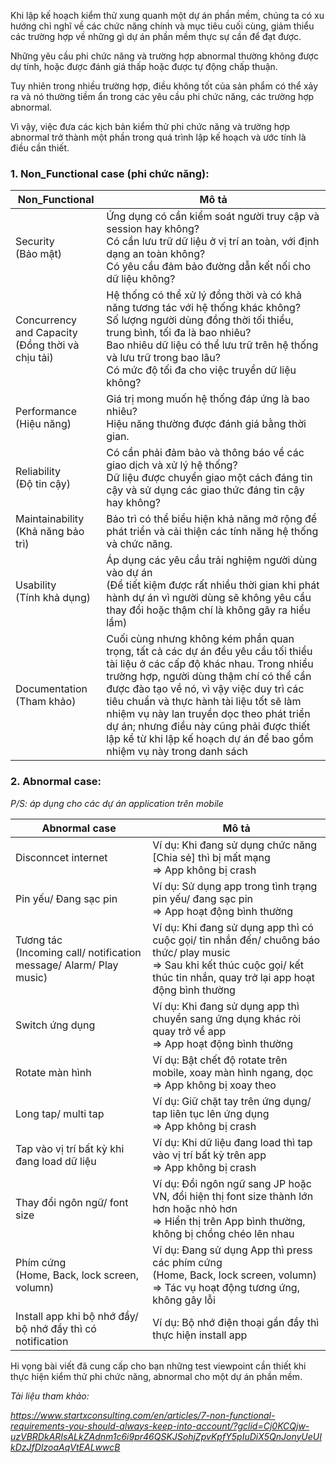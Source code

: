 Khi lập kế hoạch kiểm thử xung quanh một dự án phần mềm, chúng ta có xu hướng chỉ nghĩ về các chức năng chính và mục tiêu cuối cùng, giảm thiểu các trường hợp về những gì dự án phần mềm thực sự cần để đạt được.

Những yêu cầu phi chức năng và trường hợp abnormal thường không được dự tính, hoặc được đánh giá thấp hoặc được tự động chấp thuận.

Tuy nhiên trong nhiều trường hợp, điều không tốt của sản phẩm có thể xảy ra và nó thường tiềm ẩn trong các yêu cầu phi chức năng, các trường hợp abnormal.

Vì vậy, việc đưa các kịch bản kiểm thử phi chức năng và trường hợp abnormal trở thành một phần trong quá trình lập kế hoạch và ước tính là điều cần thiết. 

### 1.  Non_Functional case (phi chức năng):

| Non_Functional | Mô tả |
| - | -|
| Security <br>(Bảo mật) | Ứng dụng có cần kiểm soát người truy cập và session hay không?<br>Có cần lưu trữ dữ liệu ở vị trí an toàn, với định dạng an toàn không?<br>Có yêu cầu đảm bảo đường dẫn kết nối cho dữ liệu không? |
| Concurrency and Capacity <br>(Đồng thời và chịu tải) | Hệ thống có thể xử lý đồng thời và có khả năng tương tác với hệ thống khác không?<br> Số lượng người dùng đồng thời tối thiểu, trung bình, tối đa là bao nhiêu?<br> Bao nhiêu dữ liệu có thể lưu trữ trên hệ thống và lưu trữ trong bao lâu? <br>Có mức độ tối đa cho việc truyền dữ liệu không? |
|Performance <br>(Hiệu năng)| Giá trị mong muốn hệ thống đáp ứng là bao nhiêu? <br>Hiệu năng thường được đánh giá bằng thời gian. |
| Reliability <br>(Độ tin cậy)| Có cần phải đảm bảo và thông báo về các giao dịch và xử lý hệ thống? <br>Dữ liệu được chuyển giao một cách đáng tin cậy và sử dụng các giao thức đáng tin cậy hay không?|
| Maintainability <br>(Khả năng bảo trì) | Bảo trì có thể biểu hiện khả năng mở rộng để phát triển và cải thiện các tính năng hệ thống và chức năng. |
| Usability <br>(Tính khả dụng) | Áp dụng các yêu cầu trải nghiệm người dùng vào dự án <br>(Để tiết kiệm được rất nhiều thời gian khi phát hành dự án vì người dùng sẽ không yêu cầu thay đổi hoặc thậm chí là không gây ra hiểu lầm) |
| Documentation <br>(Tham khảo) | Cuối cùng nhưng không kém phần quan trọng, tất cả các dự án đều yêu cầu tối thiểu tài liệu ở các cấp độ khác nhau. Trong nhiều trường hợp, người dùng thậm chí có thể cần được đào tạo về nó, vì vậy việc duy trì các tiêu chuẩn và thực hành tài liệu tốt sẽ làm nhiệm vụ này lan truyền dọc theo phát triển dự án; nhưng điều này cũng phải được thiết lập kể từ khi lập kế hoạch dự án để bao gồm nhiệm vụ này trong danh sách |

### 2. Abnormal case:

*P/S: áp dụng cho các dự án application trên mobile*

| Abnormal case | Mô tả |
| -------- | -------- |
| Disconncet internet | Ví dụ: Khi đang sử dụng chức năng [Chia sẻ] thì bị mất mạng <br>=> App không bị crash |
| Pin yếu/ Đang sạc pin | Ví dụ: Sử dụng app trong tình trạng pin yếu/ đang sạc pin <br>=> App hoạt động bình thường |
| Tương tác <br>(Incoming call/ notification message/ Alarm/ Play music) | Ví dụ: Khi đang sử dụng app thì có cuộc gọi/ tin nhắn đến/ chuông báo thức/ play music <br>=> Sau khi kết thúc cuộc gọi/ kết thúc tin nhắn, quay trở lại app hoạt động bình thường |
| Switch ứng dụng | Ví dụ: Khi đang sử dụng app thì chuyển sang ứng dụng khác ròi quay trở về app <br>=> App hoạt động bình thường |
| Rotate màn hình | Ví dụ: Bật chết độ rotate trên mobile, xoay màn hình ngang, dọc <br>=> App không bị xoay theo |
| Long tap/ multi tap | Ví dụ: Giữ chặt tay trên ứng dụng/ tap liên tục lên ứng dụng <br>=> App không bị crash |
| Tap vào vị trí bất kỳ khi đang load dữ liệu | Ví dụ: Khi dữ liệu đang load thì tap vào vị trí bất kỳ trên app <br>=> App không bị crash |
| Thay đổi ngôn ngữ/ font size | Ví dụ: Đổi ngôn ngữ sang JP hoặc VN, đổi hiện thị font size thành lớn hơn hoặc nhỏ hơn <br>=> Hiển thị trên App bình thường, không bị chồng chéo lên nhau |
| Phím cứng <br>(Home, Back, lock screen, volumn) | Ví dụ: Đang sử dụng App thì press các phím cứng<br> (Home, Back, lock screen, volumn) <br>=> Tác vụ hoạt động tương ứng, không gây lỗi |
| Install app khi bộ nhớ đầy/ bộ nhớ đầy thì có notification | Ví dụ: Bộ nhớ điện thoại gần đầy thì thực hiện install app |

Hi vọng bài viết đã cung cấp cho bạn những test viewpoint cần thiết khi thực hiện kiểm thử phi chức năng, abnormal cho một dự án phần mềm.

*Tài liệu tham khảo:*

*https://www.startxconsulting.com/en/articles/7-non-functional-requirements-you-should-always-keep-into-account/?gclid=Cj0KCQjw-uzVBRDkARIsALkZAdnm1c6i9pr46QSKJSohjZpvKpfY5pIuDiX5QnJonyUeUIkDzJfDIzoaAqVtEALwwcB*